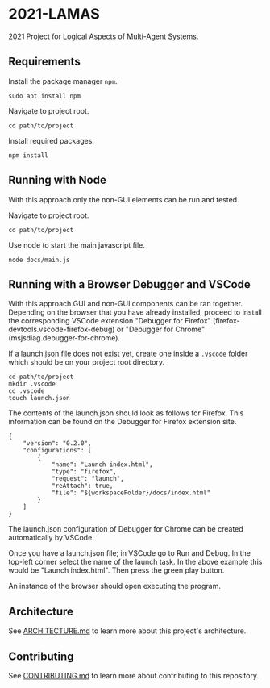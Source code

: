 # 2021-LAMAS

2021 Project for Logical Aspects of Multi-Agent Systems.

## Requirements

Install the package manager `npm`.

    sudo apt install npm

Navigate to project root.

    cd path/to/project

Install required packages.

    npm install

## Running with Node

With this approach only the non-GUI elements can be run and tested.

Navigate to project root.

    cd path/to/project

Use node to start the main javascript file.

    node docs/main.js

## Running with a Browser Debugger and VSCode

With this approach GUI and non-GUI components can be ran together.
Depending on the browser that you have already installed, proceed to install the corresponding VSCode extension "Debugger for Firefox" (firefox-devtools.vscode-firefox-debug) or "Debugger for Chrome" (msjsdiag.debugger-for-chrome).

If a launch.json file does not exist yet, create one inside a `.vscode` folder which should be on your project root directory.

    cd path/to/project
    mkdir .vscode
    cd .vscode
    touch launch.json

The contents of the launch.json should look as follows for Firefox.
This information can be found on the Debugger for Firefox extension site.

    {
        "version": "0.2.0",
        "configurations": [
            {
                "name": "Launch index.html",
                "type": "firefox",
                "request": "launch",
                "reAttach": true,
                "file": "${workspaceFolder}/docs/index.html"
            }
        ]
    }

The launch.json configuration of Debugger for Chrome can be created automatically by VSCode.

Once you have a launch.json file; in VSCode go to Run and Debug.
In the top-left corner select the name of the launch task.
In the above example this would be "Launch index.html".
Then press the green play button.

An instance of the browser should open executing the program.

## Architecture

See [ARCHITECTURE.md](ARCHITECTURE.md) to learn more about this project's architecture.

## Contributing

See [CONTRIBUTING.md](CONTRIBUTING.md) to learn more about contributing to this repository.
